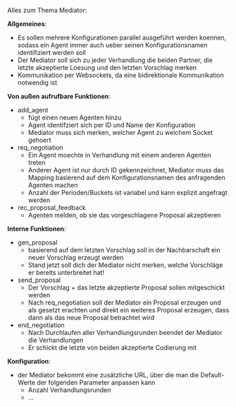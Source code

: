 Alles zum Thema Mediator:

**Allgemeines**:
- Es sollen mehrere Konfigurationen parallel ausgeführt werden koennen, sodass ein Agent immer auch ueber seinen Konfigurationsnamen identifiziert werden soll
- Der Mediator soll sich zu jeder Verhandlung die beiden Partner, die letzte akzeptierte Loesung und den letzten Vorschlag merken
- Kommunikation per Websockets, da eine bidirektionale Kommunikation notwendig ist

**Von außen aufrufbare Funktionen**:
- add_agent
    - fügt einen neuen Agenten hinzu
    - Agent identifziert sich per ID und Name der Konfiguration
    - Mediator muss sich merken, welcher Agent zu welchem Socket gehoert
- req_negotiation
    - Ein Agent moechte in Verhandlung mit einem anderen Agenten treten
    - Anderer Agent ist nur durch ID gekennzeichnet, Mediator muss das Mapping basierend auf dem Konfigurationsnamen des anfragenden Agenten machen
    - Anzahl der Perioden/Buckets ist variabel und kann explizit angefragt werden
- rec_proposal_feedback
    - Agenten melden, ob sie das vorgeschlagene Proposal akzeptieren

**Interne Funktionen**:
- gen_proposal
    - basierend auf dem letzten Vorschlag soll in der Nachbarschaft ein neuer Vorschlag erzeugt werden
    - Stand jetzt soll dich der Mediator nicht merken, welche Vorschläge er bereits unterbreitet hat!
- send_proposal
    - Der Vorschlag + das letzte akzeptierte Proposal sollen mitgeschickt werden
    - Nach req_negotiation soll der Mediator ein Proposal erzeugen und als gesetzt erachten und direkt ein weiteres Proposal erzeugen, dass dann als das neue Proposal betrachtet wird
- end_negotiation
    - Nach Durchlaufen aller Verhandlungsrunden beendet der Mediator die Verhandlungen
    - Er schickt die letzte von beiden akzeptierte Codierung mit

**Konfiguration**:
- der Mediator bekommt eine zusätzliche URL, über die man die Default-Werte der folgenden Parameter anpassen kann
    - Anzahl Verhandlungsrunden
    - ...


